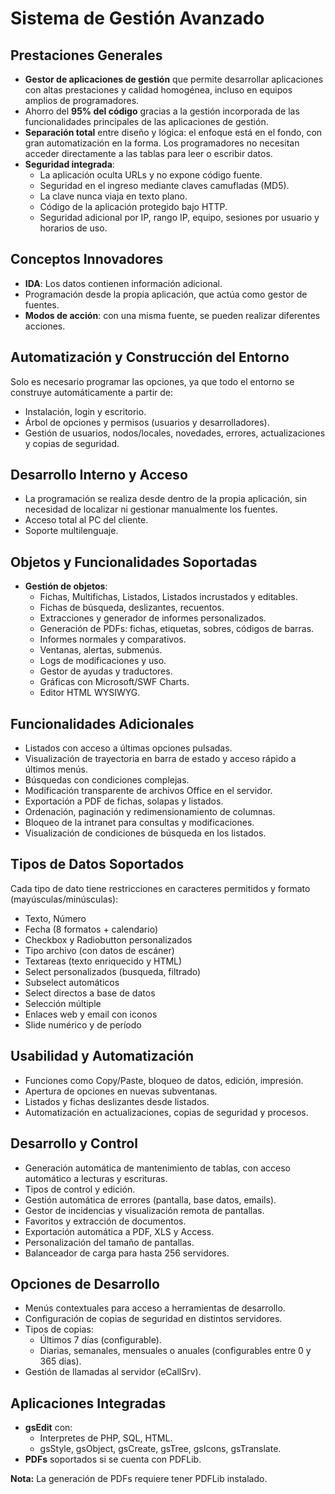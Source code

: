 # Sistema de Gestión Avanzado
## Prestaciones Generales
- **Gestor de aplicaciones de gestión** que permite desarrollar aplicaciones con altas prestaciones y calidad homogénea, incluso en equipos amplios de programadores.
- Ahorro del **95% del código** gracias a la gestión incorporada de las funcionalidades principales de las aplicaciones de gestión.
- **Separación total** entre diseño y lógica: el enfoque está en el fondo, con gran automatización en la forma. Los programadores no necesitan acceder directamente a las tablas para leer o escribir datos.
- **Seguridad integrada**:
  - La aplicación oculta URLs y no expone código fuente.
  - Seguridad en el ingreso mediante claves camufladas (MD5).
  - La clave nunca viaja en texto plano.
  - Código de la aplicación protegido bajo HTTP.
  - Seguridad adicional por IP, rango IP, equipo, sesiones por usuario y horarios de uso.


## Conceptos Innovadores

- **IDA**: Los datos contienen información adicional.
- Programación desde la propia aplicación, que actúa como gestor de fuentes.
- **Modos de acción**: con una misma fuente, se pueden realizar diferentes acciones.


## Automatización y Construcción del Entorno

Solo es necesario programar las opciones, ya que todo el entorno se construye automáticamente a partir de:
- Instalación, login y escritorio.
- Árbol de opciones y permisos (usuarios y desarrolladores).
- Gestión de usuarios, nodos/locales, novedades, errores, actualizaciones y copias de seguridad.

## Desarrollo Interno y Acceso

- La programación se realiza desde dentro de la propia aplicación, sin necesidad de localizar ni gestionar manualmente los fuentes.
- Acceso total al PC del cliente.
- Soporte multilenguaje.


## Objetos y Funcionalidades Soportadas

- **Gestión de objetos**:
  - Fichas, Multifichas, Listados, Listados incrustados y editables.
  - Fichas de búsqueda, deslizantes, recuentos.
  - Extracciones y generador de informes personalizados.
  - Generación de PDFs: fichas, etiquetas, sobres, códigos de barras.
  - Informes normales y comparativos.
  - Ventanas, alertas, submenús.
  - Logs de modificaciones y uso.
  - Gestor de ayudas y traductores.
  - Gráficas con Microsoft/SWF Charts.
  - Editor HTML WYSIWYG.


## Funcionalidades Adicionales

- Listados con acceso a últimas opciones pulsadas.
- Visualización de trayectoria en barra de estado y acceso rápido a últimos menús.
- Búsquedas con condiciones complejas.
- Modificación transparente de archivos Office en el servidor.
- Exportación a PDF de fichas, solapas y listados.
- Ordenación, paginación y redimensionamiento de columnas.
- Bloqueo de la intranet para consultas y modificaciones.
- Visualización de condiciones de búsqueda en los listados.


## Tipos de Datos Soportados

Cada tipo de dato tiene restricciones en caracteres permitidos y formato (mayúsculas/minúsculas):

- Texto, Número
- Fecha (8 formatos + calendario)
- Checkbox y Radiobutton personalizados
- Tipo archivo (con datos de escáner)
- Textareas (texto enriquecido y HTML)
- Select personalizados (busqueda, filtrado)
- Subselect automáticos
- Select directos a base de datos
- Selección múltiple
- Enlaces web y email con iconos
- Slide numérico y de período


## Usabilidad y Automatización

- Funciones como Copy/Paste, bloqueo de datos, edición, impresión.
- Apertura de opciones en nuevas subventanas.
- Listados y fichas deslizantes desde listados.
- Automatización en actualizaciones, copias de seguridad y procesos.

## Desarrollo y Control

- Generación automática de mantenimiento de tablas, con acceso automático a lecturas y escrituras.
- Tipos de control y edición.
- Gestión automática de errores (pantalla, base datos, emails).
- Gestor de incidencias y visualización remota de pantallas.
- Favoritos y extracción de documentos.
- Exportación automática a PDF, XLS y Access.
- Personalización del tamaño de pantallas.
- Balanceador de carga para hasta 256 servidores.


## Opciones de Desarrollo

- Menús contextuales para acceso a herramientas de desarrollo.
- Configuración de copias de seguridad en distintos servidores.
- Tipos de copias:
  - Últimos 7 días (configurable).
  - Diarias, semanales, mensuales o anuales (configurables entre 0 y 365 días).
- Gestión de llamadas al servidor (eCallSrv).


## Aplicaciones Integradas

- **gsEdit** con:
  - Interpretes de PHP, SQL, HTML.
  - gsStyle, gsObject, gsCreate, gsTree, gsIcons, gsTranslate.
- **PDFs** soportados si se cuenta con PDFLib.


**Nota:** La generación de PDFs requiere tener PDFLib instalado.
